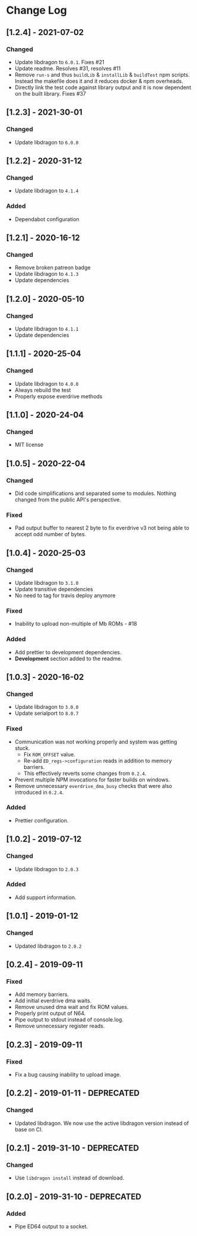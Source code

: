 # Change Log

## [1.2.4] - 2021-07-02

### Changed

- Update libdragon to `6.0.1`. Fixes #21
- Update readme. Resolves #31, resolves #11
- Remove `run-s` and thus `buildLib` & `installLib` & `buildTest` npm scripts. Instead the makefile does it and it reduces docker & npm overheads.
- Directly link the test code against library output and it is now dependent on the built library. Fixes #37

## [1.2.3] - 2021-30-01

### Changed

- Update libdragon to `6.0.0`

## [1.2.2] - 2020-31-12

### Changed

- Update libdragon to `4.1.4`

### Added

- Dependabot configuration

## [1.2.1] - 2020-16-12

### Changed

- Remove broken patreon badge
- Update libdragon to `4.1.3`
- Update dependencies

## [1.2.0] - 2020-05-10

### Changed

- Update libdragon to `4.1.1`
- Update dependencies

## [1.1.1] - 2020-25-04

### Changed

- Update libdragon to `4.0.0`
- Always rebuild the test
- Properly expose everdrive methods

## [1.1.0] - 2020-24-04

### Changed

- MIT license

## [1.0.5] - 2020-22-04

### Changed

- Did code simplifications and separated some to modules. Nothing changed from the public API's perspective.

### Fixed

- Pad output buffer to nearest 2 byte to fix everdrive v3 not being able to accept odd number of bytes.

## [1.0.4] - 2020-25-03

### Changed

- Update libdragon to `3.1.0`
- Update transitive dependencies
- No need to tag for travis deploy anymore

### Fixed

- Inability to upload non-multiple of Mb ROMs - #18

### Added

- Add prettier to development dependencies.
- **Development** section added to the readme.

## [1.0.3] - 2020-16-02

### Changed

- Update libdragon to `3.0.0`
- Update serialport to `8.0.7`

### Fixed

- Communication was not working properly and system was getting stuck.
  - Fix `ROM_OFFSET` value.
  - Re-add `ED_regs->configuration` reads in addition to memory barriers.
  - This effectively reverts some changes from `0.2.4`.
- Prevent multiple NPM invocations for faster builds on windows.
- Remove unnecessary `everdrive_dma_busy` checks that were also introduced in `0.2.4`.

### Added

- Prettier configuration.

## [1.0.2] - 2019-07-12

### Changed

- Update libdragon to `2.0.3`

### Added

- Add support information.

## [1.0.1] - 2019-01-12

### Changed

- Updated libdragon to `2.0.2`

## [0.2.4] - 2019-09-11

### Fixed

- Add memory barriers.
- Add initial everdrive dma waits.
- Remove unused dma wait and fix ROM values.
- Properly print output of N64.
- Pipe output to stdout instead of console.log.
- Remove unnecessary register reads.

## [0.2.3] - 2019-09-11

### Fixed

- Fix a bug causing inability to upload image.

## [0.2.2] - 2019-01-11 - DEPRECATED

### Changed

- Updated libdragon. We now use the active libdragon version instead of base on CI.

## [0.2.1] - 2019-31-10 - DEPRECATED

### Changed

- Use `libdragon install` instead of download.

## [0.2.0] - 2019-31-10 - DEPRECATED

### Added

- Pipe ED64 output to a socket.
